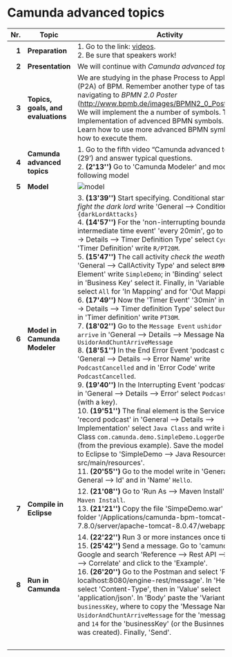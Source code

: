 # Camunda advanced topics

| Nr. | Topic | Activity | 	Time
|---:|---|---|---:|
|__1__|__Preparation__|	1. Go to the link: [videos](https://camunda.com/learn/videos/). <br> 2. Be sure that speakers work! 	|5|
|__2__|__Presentation__|We will continue with *Camunda advanced topics*. |5|
|__3__|__Topics, goals, and evaluations__| We are studying in the phase Process to Applications (P2A) of BPM. Remember another type of task navigating to *BPMN 2.0 Poster* (http://www.bpmb.de/images/BPMN2_0_Poster_ES.pdf). We will implement the a number of symbols. __Topics__: Implementation of advenced BPMN symbols. __Goals__: Learn how to use more advanced BPMN symbols and how to execute them.
|__4__|__Camunda advanced topics__|1. Go to the fifth video “Camunda advanced topics” (29’) and answer typical questions.  <br> 2. __(2'13'')__ Go to 'Camunda Modeler' and model following model
|__5__|__Model__|![model](https://github.com/sigifredolaengle/camunda-classes/blob/master/classes/5%20BPMN%20Deep%20Dive/niall%20video/podcast.png)||| 
|__6__|__Model in Camunda Modeler__| 3. __(13'39'')__ Start specifying. Conditional start event *fight the dark lord* write 'General --> Condition' `#{darkLordAttacks}` <br> 4. __(14'57'')__ For the 'non-interrupting boundary intermediate time event' 'every 20min', go to 'General --> Details --> Timer Definition Type' select `Cycle` and in 'Timer Definition' write `R/PT20M`. <br> 5. __(15'47'')__ The call activity *check the weather* for 'General --> CallActivity Type' and select `BPMN`; in 'Called Element' write `SimpleDemo`; in  'Binding' select `latest`; and in 'Business Key' select it. Finally, in 'Variables'  in 'Type' select `All` for 'In Mapping' and for 'Out Mapping'.<br> 6. __(17'49'')__ Now the 'Timer Event' '30min' in 'General --> Details --> Timer definition Type' select `Duration` and in 'Timer definition' write `PT30M`. <br> 7. __(18'02'')__ Go to the `Message Event` `ushidor and chunt arrive` in 'General --> Details --> Message Name' write `UsidorAndChuntArriveMessage` <br> 8. __(18'51'')__ In the End Error Event 'podcast cancelled' in 'General --> Details --> Error Name' write `PodcastCancelled` and in 'Error Code' write `PodcastCancelled`. <br> 9. __(19'40'')__ In the Interrupting Event 'podcast cancelled' in 'General --> Details --> Error' select `Podcast Cancelled` (with a key). <br> 10. __(19'51'')__ The final element is the Service Task 'record podcast' in 'General --> Details --> Implementation' select `Java Class` and write in Java Class `com.camunda.demo.SimpleDemo.LoggerDelegate` (from the previous example). Save the model and copy to Eclipse to 'SimpleDemo --> Java Resources --> src/main/resources'. <br> 11. __(20'55'')__ Go to the model write in 'General --> General --> Id' and in 'Name' `Hello`.
|__7__|__Compile in Eclipse__| 12. __(21'08'')__ Go to 'Run As --> Maven Install' select `Maven Install`. <br> 13. __(21'21'')__ Copy the file 'SimpeDemo.war' to the folder '/Applications/camunda-bpm-tomcat-7.8.0/server/apache-tomcat-8.0.47/webapps'  |40|
|__8__|__Run in Camunda__ | 14. __(22'22'')__  Run 3 or more instances once time. <br> 15. __(25'42'')__ Send a message. Go to 'camunda docs' in Google and search 'Reference --> Rest API --> Message --> Correlate' and click to the 'Example'. <br> 16. __(26'20'')__ Go to the Postman and select 'POST localhost:8080/engine-rest/message'. In 'Headers' select 'Content-Type', then in 'Value' select 'application/json'. In 'Body' paste the 'Variant 1' until `businessKey`, where to copy the 'Message Name' `UsidorAndChuntArriveMessage` for the 'messageName' and `14` for the 'businessKey' (or the Businnes Key that was created). Finally, 'Send'.
||  ||75|